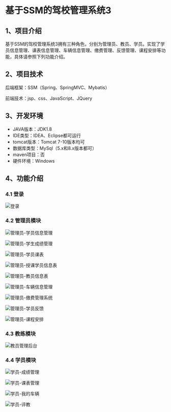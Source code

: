 # 基于SSM的驾校管理系统3

## 

## 1、项目介绍

基于SSM的驾校管理系统3拥有三种角色，分别为管理员、教员、学员。实现了学员信息管理、课表信息管理、车辆信息管理、缴费管理、反馈管理、课程安排等功能，具体请参照下列功能介绍。


## 2、项目技术

后端框架：SSM（Spring、SpringMVC、Mybatis）

前端技术：jsp、css、JavaScript、JQuery

## 3、开发环境

- JAVA版本：JDK1.8
- IDE类型：IDEA、Eclipse都可运行
- tomcat版本：Tomcat 7-10版本均可
- 数据库类型：MySql（5.x和8.x版本都可） 
- maven项目：否
- 硬件环境：Windows 


## 4、功能介绍

### 4.1 登录

![登录](https://project-images-1256969109.cos.ap-chongqing.myqcloud.com/%20Typora-Images/202309191600115.jpg)

### 4.2 管理员模块

![管理员-学员信息管理](https://project-images-1256969109.cos.ap-chongqing.myqcloud.com/%20Typora-Images/202309191600511.jpg)

![管理员-学生成绩管理](https://project-images-1256969109.cos.ap-chongqing.myqcloud.com/%20Typora-Images/202309191600448.jpg)

![管理员-学员课表](https://project-images-1256969109.cos.ap-chongqing.myqcloud.com/%20Typora-Images/202309191600566.jpg)

![管理员-授课学员信息表](https://project-images-1256969109.cos.ap-chongqing.myqcloud.com/%20Typora-Images/202309191600719.jpg)

![管理员-教员信息表](https://project-images-1256969109.cos.ap-chongqing.myqcloud.com/%20Typora-Images/202309191600689.jpg)

![管理员-车辆信息管理](https://project-images-1256969109.cos.ap-chongqing.myqcloud.com/%20Typora-Images/202309191600697.jpg)

![管理员-缴费管理系统](https://project-images-1256969109.cos.ap-chongqing.myqcloud.com/%20Typora-Images/202309191600851.jpg)

![管理员-学员反馈](https://project-images-1256969109.cos.ap-chongqing.myqcloud.com/%20Typora-Images/202309191601782.jpg)

![管理员-课程安排](https://project-images-1256969109.cos.ap-chongqing.myqcloud.com/%20Typora-Images/202309191601740.jpg)

### 4.3 教练模块

![教员管理后台](https://project-images-1256969109.cos.ap-chongqing.myqcloud.com/%20Typora-Images/202309191601941.jpg)

### 4.4 学员模块

![学员-成绩管理](https://project-images-1256969109.cos.ap-chongqing.myqcloud.com/%20Typora-Images/202309191601022.jpg)

![学员-课表管理](https://project-images-1256969109.cos.ap-chongqing.myqcloud.com/%20Typora-Images/202309191601668.jpg)

![学员-我的车辆](https://project-images-1256969109.cos.ap-chongqing.myqcloud.com/%20Typora-Images/202309191601065.jpg)

![学员-评教](https://project-images-1256969109.cos.ap-chongqing.myqcloud.com/%20Typora-Images/202309191601791.jpg)



